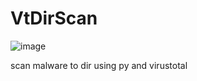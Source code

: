 # VtDirScan
![image](https://github.com/psychobytes/vtdirscan/assets/45039854/a4208b61-bf24-448f-a75f-75e2073f657d)

scan malware to dir using py and virustotal
